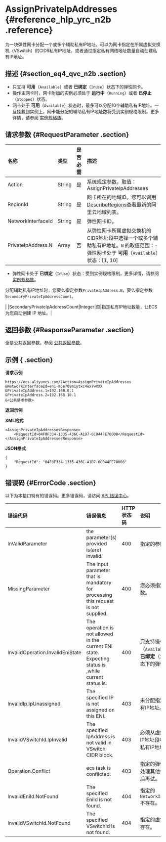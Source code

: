 # AssignPrivateIpAddresses {#reference_hlp_yrc_n2b .reference}

为一块弹性网卡分配一个或多个辅助私有IP地址。可以为网卡指定在所属虚拟交换机（VSwitch）的CIDR私有IP地址，或者通过指定私有网络地址数量自动创建私有IP地址。

## 描述 {#section_eq4_qvc_n2b .section}

-   只支持 **可用**（`Available`）或者 **已绑定**（`InUse`）状态下的弹性网卡。
-   操作主网卡时，网卡附加的实例必须处于 **运行中**（`Running`）或者 **已停止**（`Stopped`）状态。
-   网卡处于 **可用**（`Available`）状态时，最多可以分配10个辅助私有IP地址。一旦挂载到实例上，网卡能分配的辅助私有IP地址数将受到实例规格限制。更多详情，请参阅 [实例规格族](../intl.zh-CN/产品简介/实例规格族.md#)。

## 请求参数 {#RequestParameter .section}

|名称|类型|是否必需|描述|
|:-|:-|:---|:-|
|Action|String|是|系统规定参数。取值：AssignPrivateIpAddresses|
|RegionId|String|是|网卡所在的地域ID。您可以调用[DescribeRegions](../intl.zh-CN/API参考/地域/DescribeRegions.md#)查看最新的阿里云地域列表。|
|NetworkInterfaceId|String|是|弹性网卡ID。|
|PrivateIpAddress.N|Array|否|从弹性网卡所属虚拟交换机的CIDR地址段中选择一个或多个辅助私有IP地址。`N` 的取值范围：-   弹性网卡处于 **可用**（`Available`）状态：\[1, 10\]
-   弹性网卡处于 **已绑定**（`InUse`）状态：受到实例规格限制，更多详情，请参阅 [实例规格族](../intl.zh-CN/产品简介/实例规格族.md#)。

分配辅助私有IP地址时，您要么指定参数`PrivateIpAddress.N`，要么指定参数`SecondaryPrivateIpAddressCount`。

|
|SecondaryPrivateIpAddressCount|Integer|否|指定私有IP地址数量，让ECS为您自动创建 IP 地址。|

## 返回参数 {#ResponseParameter .section}

全是公共返回参数。参阅 [公共返回参数](intl.zh-CN/API参考/快速入门/公共参数.md#commonResponseParameters)。

## 示例 { .section}

**请求示例** 

```
https://ecs.aliyuncs.com/?Action=AssignPrivateIpAddresses
&NetworkInterfaceId=eni-m5e709m1ytxc4wx7wXXX
&PrivateIpAddress.1=192.168.0.1
&PrivateIpAddress.2=192.168.10.1
&<公共请求参数>
```

**返回示例** 

**XML格式**

```
<AssignPrivateIpAddressesResponse>
    <RequestId>04F0F334-1335-436C-A1D7-6C044FE70008</RequestId>
</AssignPrivateIpAddressesResponse>
```

**JSON格式** 

```
{
    "RequestId": "04F0F334-1335-436C-A1D7-6C044FE70008"
}
```

## 错误码 {#ErrorCode .section}

以下为本接口特有的错误码。更多错误码，请访问 [API 错误中心](https://error-center.alibabacloud.com/status/product/Ecs)。

|错误代码|错误信息|HTTP 状态码|说明|
|:---|:---|:-------|:-|
|InValidParameter|the parameter\(s\) provided is\(are\) invalid.|400|指定的参数无效。|
|MissingParameter|The input parameter that is mandatory for processing this request is not supplied.|400|您必须指定必需参数。|
|InvalidOperation.InvalidEniState|The operation is not allowed in the current ENI state. Expecting status is ,while current status is.|400|只支持操作 **可用**（`Available`）或者 **已绑定**（`InUse`）状态下的弹性网卡。|
|InvalidIp.IpUnassigned|The specified IP is not assigned on this ENI.|403|未分配指定的辅助私有IP地址。|
|InvalidVSwitchId.IpInvalid|The specified IpAddress is not valid in VSwitch CIDR block.|403|必须从虚拟交换机的IP地址段中选择辅助私有IP地址。|
|Operation.Conflict|ecs task is conflicted.|403|指定的弹性网卡正在处理其他任务，请稍后再试。|
|InvalidEniId.NotFound|The specified EniId is not found.|404|指定的 `NetworkInterfaceId`不存在。|
|InvalidVSwitchId.NotFound|The specified VSwitchId is not found.|404|指定的虚拟交换机不存在。|

